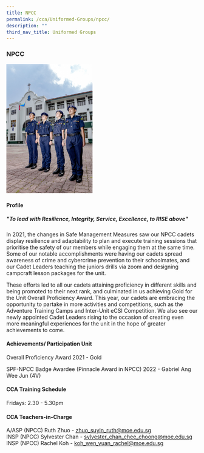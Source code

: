```yaml
---
title: NPCC
permalink: /cca/Uniformed-Groups/npcc/
description: ""
third_nav_title: Uniformed Groups
---
```

### **NPCC**

<img src="/images/NPCC.jpg" 
     style="width:45%">

#### **Profile**

##### **"To lead with Resilience, Integrity, Service, Excellence, to RISE above"**
 
 In 2021, the changes in Safe Management Measures saw our NPCC cadets display resilience and adaptability to plan and execute training sessions that prioritise the safety of our members while engaging them at the same time. Some of our notable accomplishments were having our cadets spread awareness of crime and cybercrime prevention to their schoolmates, and our Cadet Leaders teaching the juniors drills via zoom and designing campcraft lesson packages for the unit.  
  
These efforts led to all our cadets attaining proficiency in different skills and being promoted to their next rank, and culminated in us achieving Gold for the Unit Overall Proficiency Award. This year, our cadets are embracing the opportunity to partake in more activities and competitions, such as the Adventure Training Camps and Inter-Unit eCSI Competition. We also see our newly appointed Cadet Leaders rising to the occasion of creating even more meaningful experiences for the unit in the hope of greater achievements to come.

#### **Achievements/ Participation Unit**

Overall Proficiency Award 2021 - Gold 

SPF-NPCC Badge Awardee (Pinnacle Award in NPCC) 2022 - Gabriel Ang Wee Jun (4V)

#### **CCA Training Schedule**

Fridays: 2.30 - 5.30pm

#### **CCA Teachers-in-Charge**

A/ASP (NPCC) Ruth Zhuo - [zhuo_suyin_ruth@moe.edu.sg](mailto:zhuo_suyin_ruth@moe.edu.sg)  <br>
INSP (NPCC) Sylvester Chan - [sylvester_chan_chee_choong@moe.edu.sg](mailto:sylvester_chan_chee_choong@moe.edu.sg)  <br>
INSP (NPCC) Rachel Koh - [koh_wen_yuan_rachel@moe.edu.sg](mailto:koh_wen_yuan_rachel@moe.edu.sg)
